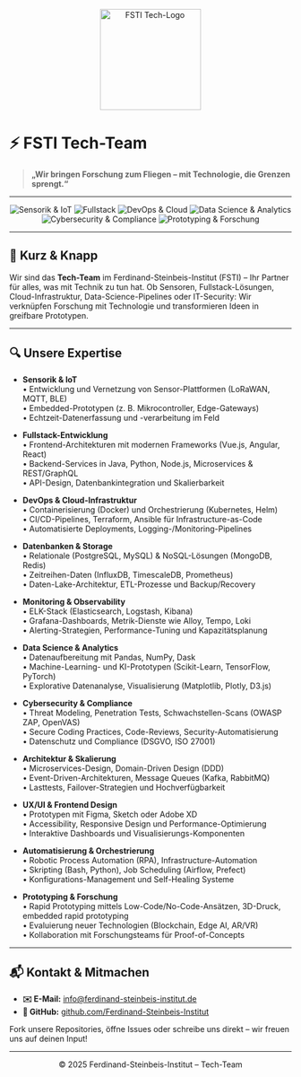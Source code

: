 <p align="center">
  <img src="https://ferdinand-steinbeis-institut.de/wp-content/uploads/2020/11/FSTI_LOGO_white_RGB-1-1.png" alt="FSTI Tech-Logo" width="180" />
</p>

# ⚡️ FSTI Tech-Team

> **„Wir bringen Forschung zum Fliegen – mit Technologie, die Grenzen sprengt.“**

---

<p align="center">
  <img src="https://img.shields.io/badge/Sensorik_&_IoT-007ACC?style=flat&logo=&logoColor=white" alt="Sensorik & IoT" />
  <img src="https://img.shields.io/badge/Fullstack-43B02A?style=flat&logo=&logoColor=white" alt="Fullstack" />
  <img src="https://img.shields.io/badge/DevOps_&_Cloud-FF9900?style=flat&logo=&logoColor=white" alt="DevOps & Cloud" />
  <img src="https://img.shields.io/badge/Data_Science_&_Analytics-EA4335?style=flat&logo=&logoColor=white" alt="Data Science & Analytics" />
  <img src="https://img.shields.io/badge/Cybersecurity_&_Compliance-DC143C?style=flat&logo=&logoColor=white" alt="Cybersecurity & Compliance" />
  <img src="https://img.shields.io/badge/Prototyping_&_Forschung-800080?style=flat&logo=&logoColor=white" alt="Prototyping & Forschung" />
</p>

---

## 👋 Kurz & Knapp

Wir sind das **Tech-Team** im Ferdinand-Steinbeis-Institut (FSTI) – Ihr Partner für alles, was mit Technik zu tun hat. Ob Sensoren, Fullstack-Lösungen, Cloud-Infrastruktur, Data-Science-Pipelines oder IT-Security: Wir verknüpfen Forschung mit Technologie und transformieren Ideen in greifbare Prototypen.

---

## 🔍 Unsere Expertise

- **Sensorik & IoT**  
  • Entwicklung und Vernetzung von Sensor-Plattformen (LoRaWAN, MQTT, BLE)  
  • Embedded-Prototypen (z. B. Mikrocontroller, Edge-Gateways)  
  • Echtzeit-Datenerfassung und ­-verarbeitung im Feld

- **Fullstack-Entwicklung**  
  • Frontend-Architekturen mit modernen Frameworks (Vue.js, Angular, React)  
  • Backend-Services in Java, Python, Node.js, Microservices & REST/GraphQL  
  • API-Design, Datenbankintegration und Skalierbarkeit

- **DevOps & Cloud-Infrastruktur**  
  • Containerisierung (Docker) und Orchestrierung (Kubernetes, Helm)  
  • CI/CD-Pipelines, Terraform, Ansible für Infrastructure-as-Code  
  • Automatisierte Deployments, Logging-/Monitoring-Pipelines

- **Datenbanken & Storage**  
  • Relationale (PostgreSQL, MySQL) & NoSQL-Lösungen (MongoDB, Redis)  
  • Zeitreihen-Daten (InfluxDB, TimescaleDB, Prometheus)  
  • Daten-Lake-Architektur, ETL-Prozesse und Backup/Recovery

- **Monitoring & Observability**  
  • ELK-Stack (Elasticsearch, Logstash, Kibana)  
  • Grafana-Dashboards, Metrik-Dienste wie Alloy, Tempo, Loki  
  • Alerting-Strategien, Performance-Tuning und Kapazitätsplanung

- **Data Science & Analytics**  
  • Datenaufbereitung mit Pandas, NumPy, Dask  
  • Machine-Learning- und KI-Prototypen (Scikit-Learn, TensorFlow, PyTorch)  
  • Explorative Datenanalyse, Visualisierung (Matplotlib, Plotly, D3.js)

- **Cybersecurity & Compliance**  
  • Threat Modeling, Penetration Tests, Schwachstellen-Scans (OWASP ZAP, OpenVAS)  
  • Secure Coding Practices, Code-Reviews, Security-Automatisierung  
  • Datenschutz und Compliance (DSGVO, ISO 27001)

- **Architektur & Skalierung**  
  • Microservices-Design, Domain-Driven Design (DDD)  
  • Event-Driven-Architekturen, Message Queues (Kafka, RabbitMQ)  
  • Lasttests, Failover-Strategien und Hochverfügbarkeit

- **UX/UI & Frontend Design**  
  • Prototypen mit Figma, Sketch oder Adobe XD  
  • Accessibility, Responsive Design und Performance-Optimierung  
  • Interaktive Dashboards und Visualisierungs-­Komponenten

- **Automatisierung & Orchestrierung**  
  • Robotic Process Automation (RPA), Infrastructure-Automation  
  • Skripting (Bash, Python), Job Scheduling (Airflow, Prefect)  
  • Konfigurations-Management und Self-Healing Systeme

- **Prototyping & Forschung**  
  • Rapid Prototyping mittels Low-Code/No-Code-Ansätzen, 3D-Druck, embedded rapid prototyping  
  • Evaluierung neuer Technologien (Blockchain, Edge AI, AR/VR)  
  • Kollaboration mit Forschungsteams für Proof-of-Concepts

---

## 📬 Kontakt & Mitmachen


- **✉️ E-Mail:** [info@ferdinand-steinbeis-institut.de](mailto:info@ferdinand-steinbeis-institut.de)  
- **🐙 GitHub:** [github.com/Ferdinand-Steinbeis-Institut](https://github.com/Ferdinand-Steinbeis-Institut)  

Fork unsere Repositories, öffne Issues oder schreibe uns direkt – wir freuen uns auf deinen Input!

---

<center>© 2025 Ferdinand-Steinbeis-Institut – Tech-Team</center>
